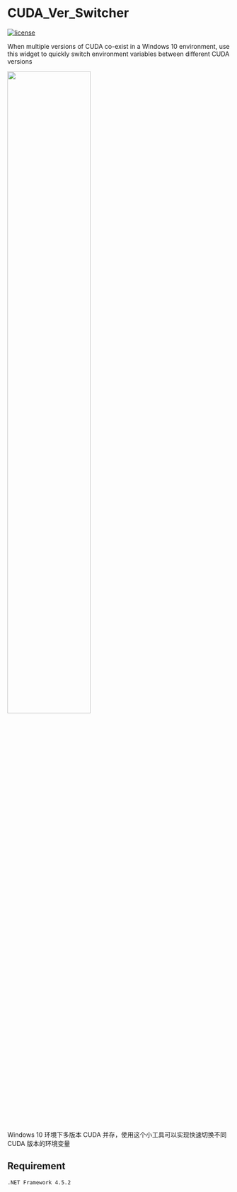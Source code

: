 # CUDA_Ver_Switcher

[![license](https://img.shields.io/github/license/george-chou/CUDA_Ver_Switcher.svg)](https://github.com/george-chou/CUDA_Ver_Switcher/blob/main/LICENSE)

When multiple versions of CUDA co-exist in a Windows 10 environment, use this widget to quickly switch environment variables between different CUDA versions

<img src='https://picrepo.netlify.app/CUDA_Ver_Switcher/cover.gif' width="61%"></img>

Windows 10 环境下多版本 CUDA 并存，使用这个小工具可以实现快速切换不同 CUDA 版本的环境变量

## Requirement

`.NET Framework 4.5.2`